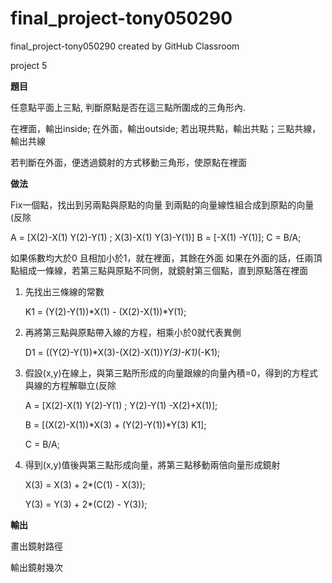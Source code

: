 # final_project-tony050290
final_project-tony050290 created by GitHub Classroom

project 5

**題目**

任意點平面上三點, 判斷原點是否在這三點所圍成的三角形內.

在裡面，輸出inside; 在外面，輸出outside; 若出現共點，輸出共點；三點共線，輸出共線

若判斷在外面，便透過鏡射的方式移動三角形，使原點在裡面

**做法**

Fix一個點，找出到另兩點與原點的向量
到兩點的向量線性組合成到原點的向量(反除

A = [X(2)-X(1) Y(2)-Y(1) ; X(3)-X(1) Y(3)-Y(1)]
B = [-X(1) -Y(1)];
C = B/A;
 
如果係數均大於0 且相加小於1，就在裡面，其餘在外面
如果在外面的話，任兩頂點組成一條線，若第三點與原點不同側，就鏡射第三個點，直到原點落在裡面

1. 先找出三條線的常數

   K1 = (Y(2)-Y(1))*X(1) - (X(2)-X(1))*Y(1);

2. 再將第三點與原點帶入線的方程，相乘小於0就代表異側

   D1 = ((Y(2)-Y(1))*X(3)-(X(2)-X(1))*Y(3)-K1)*(-K1);

3. 假設(x,y)在線上，與第三點所形成的向量跟線的向量內積=0，得到的方程式與線的方程解聯立(反除


   A = [X(2)-X(1) Y(2)-Y(1) ; Y(2)-Y(1) -X(2)+X(1)];

   B = [(X(2)-X(1))*X(3) + (Y(2)-Y(1))*Y(3) K1];
            
   C = B/A;

4. 得到(x,y)值後與第三點形成向量，將第三點移動兩倍向量形成鏡射

   X(3) = X(3) + 2*(C(1) - X(3));
            
   Y(3) = Y(3) + 2*(C(2) - Y(3));

**輸出**

畫出鏡射路徑

輸出鏡射幾次
